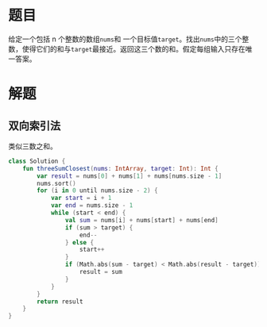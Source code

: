 # 题目

给定一个包括 n 个整数的数组`nums`和 一个目标值`target`。找出`nums`中的三个整数，使得它们的和与`target`最接近。返回这三个数的和。假定每组输入只存在唯一答案。

# 解题

## 双向索引法

类似三数之和。

```kotlin
class Solution {
    fun threeSumClosest(nums: IntArray, target: Int): Int {
        var result = nums[0] + nums[1] + nums[nums.size - 1]
        nums.sort()
        for (i in 0 until nums.size - 2) {
            var start = i + 1
            var end = nums.size - 1
            while (start < end) {
                val sum = nums[i] + nums[start] + nums[end]
                if (sum > target) {
                    end--
                } else {
                    start++
                }
                if (Math.abs(sum - target) < Math.abs(result - target)) {
                    result = sum
                }
            }
        }
        return result
    }
}
```